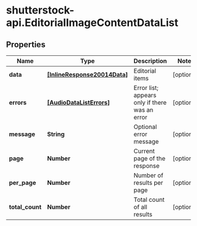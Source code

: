 # shutterstock-api.EditorialImageContentDataList

## Properties
Name | Type | Description | Notes
------------ | ------------- | ------------- | -------------
**data** | [**[InlineResponse20014Data]**](InlineResponse20014Data.md) | Editorial items | [optional] 
**errors** | [**[AudioDataListErrors]**](AudioDataListErrors.md) | Error list; appears only if there was an error | [optional] 
**message** | **String** | Optional error message | [optional] 
**page** | **Number** | Current page of the response | [optional] 
**per_page** | **Number** | Number of results per page | [optional] 
**total_count** | **Number** | Total count of all results | [optional] 


